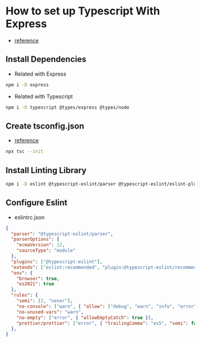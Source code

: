 # How to set up Typescript With Express

- [reference](https://blog.logrocket.com/how-to-set-up-node-typescript-express/)

## Install Dependencies

- Related with Express 

```bash
npm i -D express
```

- Related with Typescript
```bash
npm i -D typescript @types/express @types/node
```

## Create tsconfig.json

- [reference](https://github.com/tsconfig/bases/tree/main/bases)

```bash
npx tsc --init
```

## Install Linting Library

```bash
npm i -D eslint @typescript-eslint/parser @typescript-eslint/eslint-plugin
```

## Configure Eslint

- eslintrc.json
```json
{
  "parser": "@typescript-eslint/parser",
  "parserOptions": {
    "ecmaVersion": 12,
    "sourceType": "module"
  },
  "plugins": ["@typescript-eslint"],
  "extends": ["eslint:recommended", "plugin:@typescript-eslint/recommended"],
  "env": {
    "browser": true,
    "es2021": true
  },
  "rules": {
    "semi": [2, "never"],
    "no-console": ["warn", { "allow": ["debug", "warn", "info", "error"] }],
    "no-unused-vars": "warn",
    "no-empty": ["error", { "allowEmptyCatch": true }],
    "prettier/prettier": ["error", { "trailingComma": "es5", "semi": false, "singleQuote": true, "printWidth": 160, "arrowParens": "avoid" }]
  },
}
```
